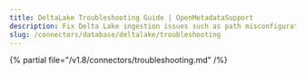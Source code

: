 ```yaml
---
title: DeltaLake Troubleshooting Guide | OpenMetadataSupport
description: Fix Delta Lake ingestion issues such as path misconfigurations, schema evolution errors, or versioning mismatches.
slug: /connectors/database/deltalake/troubleshooting
---
```


{% partial file="/v1.8/connectors/troubleshooting.md" /%}
